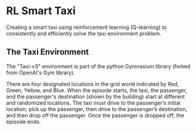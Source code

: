 # RL Smart Taxi

Creating a smart taxi using reinforcement learning (Q-learning) to consistently and efficiently solve the taxi environment problem.

## The Taxi Environment

The "Taxi-v3" environment is part of the python Gymnasium library (forked from OpenAI's Gym library). 



There are four designated locations in the grid world indicated by Red, Green, Yellow, and Blue. When the episode starts, the taxi, the passenger, and the passenger's destination (shown by the building) start at different and randomized locations. The taxi must drive to the passenger’s initial location, pick up the passenger, then drive to the passenger’s destination, and then drop off the passenger. Once the passenger is dropped off, the episode ends. 
